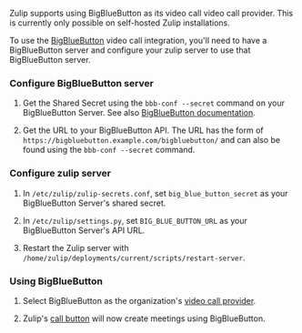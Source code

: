 Zulip supports using BigBlueButton as its video call video call
provider. This is currently only possible on self-hosted Zulip
installations.

To use the [BigBlueButton](https://bigbluebutton.org/) video call
integration, you'll need to have a BigBlueButton server and
configure your zulip server to use that BigBlueButton server.

### Configure BigBlueButton server

1. Get the Shared Secret using the `bbb-conf --secret` command on your
   BigBlueButton Server. See also
   [BigBlueButton documentation](https://docs.bigbluebutton.org/admin/customize.html#extract-the-shared-secret).

1. Get the URL to your BigBlueButton API. The URL has the form of
   `https://bigbluebutton.example.com/bigbluebutton/` and can also be
   found using the `bbb-conf --secret` command.

### Configure zulip server

1. In `/etc/zulip/zulip-secrets.conf`, set `big_blue_button_secret`
   as your BigBlueButton Server's shared secret.

1. In `/etc/zulip/settings.py`, set `BIG_BLUE_BUTTON_URL`
   as your BigBlueButton Server's API URL.

1. Restart the Zulip server with
   `/home/zulip/deployments/current/scripts/restart-server`.

### Using BigBlueButton

1. Select BigBlueButton as the organization's [video call provider](/help/start-a-call#changing-your-organizations-video-call-provider).

1. Zulip's [call button](/help/start-a-call) will now create meetings
   using BigBlueButton.
